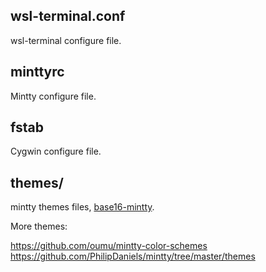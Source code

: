 ## wsl-terminal.conf

wsl-terminal configure file.

## minttyrc

Mintty configure file.

## fstab

Cygwin configure file.

## themes/

mintty themes files, [base16-mintty](https://github.com/geoffstokes/base16-mintty).

More themes:

https://github.com/oumu/mintty-color-schemes
https://github.com/PhilipDaniels/mintty/tree/master/themes
